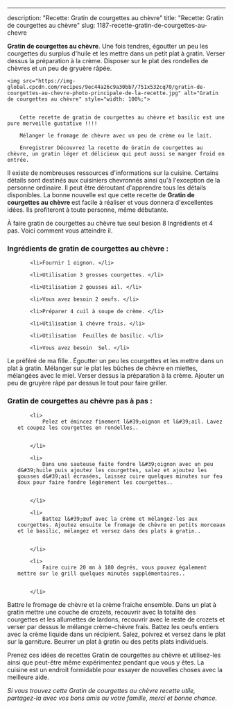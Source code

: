 ---
description: "Recette: Gratin de courgettes au chèvre"
title: "Recette: Gratin de courgettes au chèvre"
slug: 1187-recette-gratin-de-courgettes-au-chevre

<p>
	<strong>Gratin de courgettes au chèvre</strong>. 
	Une fois tendres, égoutter un peu les courgettes du surplus d&#39;huile et les mettre dans un petit plat à gratin. Verser dessus la préparation à la crème. Disposer sur le plat des rondelles de chèvres et un peu de gryuère râpée.
</p>
<p>
	
	<img src="https://img-global.cpcdn.com/recipes/9ec44a26c9a30bb7/751x532cq70/gratin-de-courgettes-au-chevre-photo-principale-de-la-recette.jpg" alt="Gratin de courgettes au chèvre" style="width: 100%;">
	
	
		Cette recette de gratin de courgettes au chèvre et basilic est une pure merveille gustative !!!!
	
		Mélanger le fromage de chèvre avec un peu de crème ou le lait.
	
		Enregistrer Découvrez la recette de Gratin de courgettes au chèvre, un gratin léger et délicieux qui peut aussi se manger froid en entrée.
	
</p>

Il existe de nombreuses ressources d'informations sur la cuisine. Certains détails sont destinés aux cuisiniers chevronnés ainsi qu'à l'exception de la personne ordinaire. Il peut être déroutant d'apprendre tous les détails disponibles. La bonne nouvelle est que cette recette de <strong> Gratin de courgettes au chèvre </strong> est facile à réaliser et vous donnera d'excellentes idées. Ils profiteront à toute personne, même débutante.

<!--inarticleads1-->

À faire gratin de courgettes au chèvre tue seul besion 8 Ingrédients et 4 pas. Voici comment vous atteindre il.

<h3>Ingrédients de gratin de courgettes au chèvre :</h3>

<ol>
	
		<li>Fournir 1 oignon. </li>
	
		<li>Utilisation 3 grosses courgettes. </li>
	
		<li>Utilisation 2 gousses ail. </li>
	
		<li>Vous avez besoin 2 oeufs. </li>
	
		<li>Préparer 4 cuil à soupe de crème. </li>
	
		<li>Utilisation 1 chèvre frais. </li>
	
		<li>Utilisation  Feuilles de basilic. </li>
	
		<li>Vous avez besoin  Sel. </li>
	
</ol>

Le préféré de ma fille.. Égoutter un peu les courgettes et les mettre dans un plat à gratin. Mélanger sur le plat les bûches de chèvre en miettes, mélangées avec le miel. Verser dessus la préparation à la crème. Ajouter un peu de gruyère râpé par dessus le tout pour faire griller. 

<!--inarticleads2-->

<h3>Gratin de courgettes au chèvre pas à pas :</h3>

<ol>
	
		<li>
			Pelez et émincez finement l&#39;oignon et l&#39;ail. Lavez et coupez les courgettes en rondelles..
			
			
		</li>
	
		<li>
			Dans une sauteuse faite fondre l&#39;oignon avec un peu d&#39;huile puis ajoutez les courgettes, salez et ajoutez les gousses d&#39;ail écrasées, laissez cuire quelques minutes sur feu doux pour faire fondre légèrement les courgettes..
			
			
		</li>
	
		<li>
			Battez l&#39;œuf avec la crème et mélangez-les aux courgettes. Ajoutez ensuite le fromage de chèvre en petits morceaux et le basilic, mélangez et versez dans des plats à gratin..
			
			
		</li>
	
		<li>
			Faire cuire 20 mn à 180 degrés, vous pouvez également mettre sur le grill quelques minutes supplémentaires..
			
			
		</li>
	
</ol>

Battre le fromage de chèvre et la crème fraiche ensemble. Dans un plat à gratin mettre une couche de crozets, recouvrir avec la totalité des courgettes et les allumettes de lardons, recouvrir avec le reste de crozets et verser par dessus le mélange crème-chèvre frais. Battez les oeufs entiers avec la crème liquide dans un récipient. Salez, poivrez et versez dans le plat sur la garniture. Beurrer un plat à gratin ou des petits plats individuels. 

<!--inarticleads1-->

<p>
Prenez ces idées de recettes Gratin de courgettes au chèvre et utilisez-les ainsi que peut-être même expérimentez pendant que vous y êtes. La cuisine est un endroit formidable pour essayer de nouvelles choses avec la meilleure aide.
</p>

<p>
<i>Si vous trouvez cette Gratin de courgettes au chèvre recette utile, partagez-la avec vos bons amis ou votre famille, merci et bonne chance.</i>
</p>

